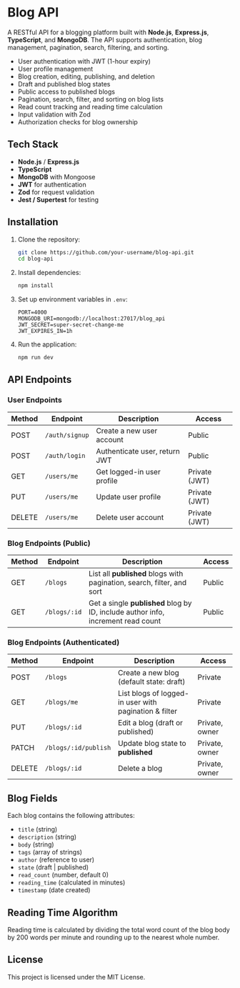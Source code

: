 # Blog API

A RESTful API for a blogging platform built with **Node.js**, **Express.js**, **TypeScript**, and **MongoDB**.
The API supports authentication, blog management, pagination, search, filtering, and sorting.



- User authentication with JWT (1-hour expiry)
- User profile management
- Blog creation, editing, publishing, and deletion
- Draft and published blog states
- Public access to published blogs
- Pagination, search, filter, and sorting on blog lists
- Read count tracking and reading time calculation
- Input validation with Zod
- Authorization checks for blog ownership

## Tech Stack

- **Node.js** / **Express.js**
- **TypeScript**
- **MongoDB** with Mongoose
- **JWT** for authentication
- **Zod** for request validation
- **Jest / Supertest** for testing

## Installation

1. Clone the repository:

   ```bash
   git clone https://github.com/your-username/blog-api.git
   cd blog-api
   ```

2. Install dependencies:

   ```bash
   npm install
   ```

3. Set up environment variables in `.env`:

   ```env
   PORT=4000
   MONGODB_URI=mongodb://localhost:27017/blog_api
   JWT_SECRET=super-secret-change-me
   JWT_EXPIRES_IN=1h
   ```

4. Run the application:

   ```bash
   npm run dev
   ```

## API Endpoints

### User Endpoints

| Method | Endpoint       | Description                   | Access        |
| ------ | -------------- | ----------------------------- | ------------- |
| POST   | `/auth/signup` | Create a new user account     | Public        |
| POST   | `/auth/login`  | Authenticate user, return JWT | Public        |
| GET    | `/users/me`    | Get logged-in user profile    | Private (JWT) |
| PUT    | `/users/me`    | Update user profile           | Private (JWT) |
| DELETE | `/users/me`    | Delete user account           | Private (JWT) |

### Blog Endpoints (Public)

| Method | Endpoint     | Description                                                                      | Access |
| ------ | ------------ | -------------------------------------------------------------------------------- | ------ |
| GET    | `/blogs`     | List all **published** blogs with pagination, search, filter, and sort           | Public |
| GET    | `/blogs/:id` | Get a single **published** blog by ID, include author info, increment read count | Public |

### Blog Endpoints (Authenticated)

| Method | Endpoint             | Description                                           | Access         |
| ------ | -------------------- | ----------------------------------------------------- | -------------- |
| POST   | `/blogs`             | Create a new blog (default state: draft)              | Private        |
| GET    | `/blogs/me`          | List blogs of logged-in user with pagination & filter | Private        |
| PUT    | `/blogs/:id`         | Edit a blog (draft or published)                      | Private, owner |
| PATCH  | `/blogs/:id/publish` | Update blog state to **published**                    | Private, owner |
| DELETE | `/blogs/:id`         | Delete a blog                                         | Private, owner |

## Blog Fields

Each blog contains the following attributes:

- `title` (string)
- `description` (string)
- `body` (string)
- `tags` (array of strings)
- `author` (reference to user)
- `state` (draft | published)
- `read_count` (number, default 0)
- `reading_time` (calculated in minutes)
- `timestamp` (date created)

## Reading Time Algorithm

Reading time is calculated by dividing the total word count of the blog body by 200 words per minute and rounding up to the nearest whole number.

## License

This project is licensed under the MIT License.
